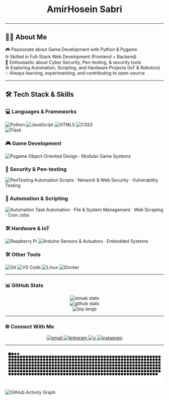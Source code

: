 <h1 align="center"> AmirHosein Sabri 

---

## 🧑‍💻 About Me
🎮 Passionate about Game Development with Python & Pygame  
🌐 Skilled in Full-Stack Web Development (Frontend + Backend)  
🔐 Enthusiastic about Cyber Security, Pen-testing, & security tools  
⚙️ Exploring Automation, Scripting, and Hardware Projects (IoT & Robotics)  
💡 Always learning, experimenting, and contributing to open-source  

---

## 🛠 Tech Stack & Skills

### 💻 Languages & Frameworks
![Python](https://img.shields.io/badge/-Python-3776AB?style=flat-square&logo=python&logoColor=white) 
![JavaScript](https://img.shields.io/badge/-JavaScript-F7DF1E?style=flat-square&logo=javascript&logoColor=black) 
![HTML5](https://img.shields.io/badge/-HTML5-E34F26?style=flat-square&logo=html5&logoColor=white) 
![CSS3](https://img.shields.io/badge/-CSS3-1572B6?style=flat-square&logo=css3&logoColor=white)  
![Flask](https://img.shields.io/badge/-Flask-000000?style=flat-square&logo=flask&logoColor=white) 

### 🎮 Game Development
![Pygame](https://img.shields.io/badge/-Pygame-000000?style=flat-square&logo=python&logoColor=white) 
Object-Oriented Design · Modular Game Systems  

### 🔐 Security & Pen-testing
![PenTesting](https://img.shields.io/badge/-Pen-testing-DC143C?style=flat-square&logo=hackthebox&logoColor=white) 
Automation Scripts · Network & Web Security · Vulnerability Testing  

### 🤖 Automation & Scripting
![Automation](https://img.shields.io/badge/-Automation-FFA500?style=flat-square&logo=powershell&logoColor=white) 
Task Automation · File & System Management · Web Scraping · Cron Jobs  

### 🛠 Hardware & IoT
![Raspberry Pi](https://img.shields.io/badge/-RaspberryPi-C51A4A?style=flat-square&logo=raspberrypi&logoColor=white) 
![Arduino](https://img.shields.io/badge/-Arduino-00979D?style=flat-square&logo=arduino&logoColor=white) 
Sensors & Actuators · Embedded Systems  

### 🛠 Other Tools
![Git](https://img.shields.io/badge/-Git-F05032?style=flat-square&logo=git&logoColor=white) 
![VS Code](https://img.shields.io/badge/-VS%20Code-007ACC?style=flat-square&logo=visual-studio-code&logoColor=white) 
![Linux](https://img.shields.io/badge/-Linux-FCC624?style=flat-square&logo=linux&logoColor=black) 
![Docker](https://img.shields.io/badge/-Docker-2496ED?style=flat-square&logo=docker&logoColor=white) 

---

### 📊 GitHub Stats
<p align="center">
  <img src="https://github-readme-streak-stats.herokuapp.com?user=SabriAmir&theme=tokyonight&hide_border=true" alt="streak stats" /><br/>
  <img src="https://github-readme-stats.vercel.app/api?username=SabriAmir&show_icons=true&theme=tokyonight&hide_border=true" alt="github stats" /><br/>
  <img src="https://github-readme-stats.vercel.app/api/top-langs/?username=SabriAmir&layout=compact&theme=tokyonight&hide_border=true" alt="top langs" />
</p>

---

### 🌐 Connect With Me
<p align="center">
  <a href="mailto:sabriamir.official@gmail.com" target="_blank">
    <img src="https://img.shields.io/badge/Email-D14836?style=for-the-badge&logo=gmail&logoColor=white" alt="email"/>
  </a>
  <a href="https://t.me/SabriAmir" target="_blank">
    <img src="https://img.shields.io/badge/Telegram-26A5E4?style=for-the-badge&logo=telegram&logoColor=white" alt="telegram"/>
  </a>
  <a href="https://x.com/SabriOfficial" target="_blank">
    <img src="https://img.shields.io/badge/X-000000?style=for-the-badge&logo=x&logoColor=white" alt="x"/>
  </a>
  <a href="https://instagram.com/a.h_sabri" target="_blank">
    <img src="https://img.shields.io/badge/Instagram-E4405F?style=for-the-badge&logo=instagram&logoColor=white" alt="instagram"/>
  </a>
</p>

---

![Pac-Man animation](https://raw.githubusercontent.com/Platane/snk/output/github-contribution-grid-snake.svg?palette=github-dark&color_snake=yellow&color_dots=#00ff00,#00cc00,#009900,#006600,#003300)

![GitHub Activity Graph](https://github-readme-activity-graph.vercel.app/graph?username=SabriAmir&theme=github-compact)

